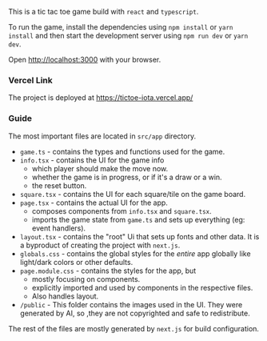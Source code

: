 This is a tic tac toe game build with `react` and `typescript`.

To run the game, install the dependencies using `npm install` or `yarn install` and then start the development server using `npm run dev` or `yarn dev`.

Open [http://localhost:3000](http://localhost:3000) with your browser.

### Vercel Link

The project is deployed at https://tictoe-iota.vercel.app/

### Guide

The most important files are located in `src/app` directory.

- `game.ts` - contains the types and functions used for the game.
- `info.tsx` - contains the UI for the game info
  - which player should make the move now.
  - whether the game is in progress, or if it's a draw or a win.
  - the reset button.
- `square.tsx` - contains the UI for each square/tile on the game board.
- `page.tsx` - contains the actual UI for the app.
  - composes components from `info.tsx` and `square.tsx`.
  - imports the game state from `game.ts` and sets up everything (eg: event handlers).
- `layout.tsx` - contains the "root" Ui that sets up fonts and other data. It is a byproduct of creating the project with `next.js`.
- `globals.css` - contains the global styles for the _entire_ app globally like light/dark colors or other defaults.
- `page.module.css` - contains the styles for the app, but
  - mostly focusing on components.
  - explicitly imported and used by components in the respective files.
  - Also handles layout.
- `/public` - This folder contains the images used in the UI. They were generated by AI, so ,they are not copyrighted and safe to redistribute.

The rest of the files are mostly generated by `next.js` for build configuration.
